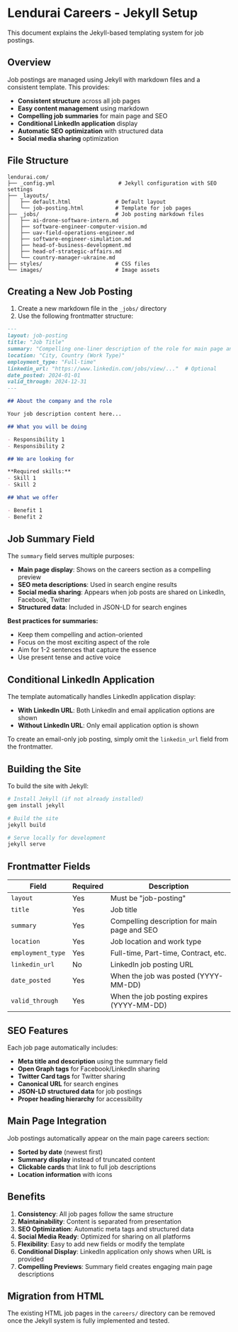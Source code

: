 # Lendurai Careers - Jekyll Setup

This document explains the Jekyll-based templating system for job postings.

## Overview

Job postings are managed using Jekyll with markdown files and a consistent template. This provides:

- **Consistent structure** across all job pages
- **Easy content management** using markdown
- **Compelling job summaries** for main page and SEO
- **Conditional LinkedIn application** display
- **Automatic SEO optimization** with structured data
- **Social media sharing** optimization

## File Structure

```
lendurai.com/
├── _config.yml                    # Jekyll configuration with SEO settings
├── _layouts/
│   ├── default.html              # Default layout
│   └── job-posting.html          # Template for job pages
├── _jobs/                        # Job posting markdown files
│   ├── ai-drone-software-intern.md
│   ├── software-engineer-computer-vision.md
│   ├── uav-field-operations-engineer.md
│   ├── software-engineer-simulation.md
│   ├── head-of-business-development.md
│   ├── head-of-strategic-affairs.md
│   └── country-manager-ukraine.md
├── styles/                       # CSS files
└── images/                       # Image assets
```

## Creating a New Job Posting

1. Create a new markdown file in the `_jobs/` directory
2. Use the following frontmatter structure:

```markdown
---
layout: job-posting
title: "Job Title"
summary: "Compelling one-liner description of the role for main page and SEO"
location: "City, Country (Work Type)"
employment_type: "Full-time"
linkedin_url: "https://www.linkedin.com/jobs/view/..."  # Optional
date_posted: 2024-01-01
valid_through: 2024-12-31
---

## About the company and the role

Your job description content here...

## What you will be doing

- Responsibility 1
- Responsibility 2

## We are looking for

**Required skills:**
- Skill 1
- Skill 2

## What we offer

- Benefit 1
- Benefit 2
```

## Job Summary Field

The `summary` field serves multiple purposes:

- **Main page display**: Shows on the careers section as a compelling preview
- **SEO meta descriptions**: Used in search engine results
- **Social media sharing**: Appears when job posts are shared on LinkedIn, Facebook, Twitter
- **Structured data**: Included in JSON-LD for search engines

**Best practices for summaries:**
- Keep them compelling and action-oriented
- Focus on the most exciting aspect of the role
- Aim for 1-2 sentences that capture the essence
- Use present tense and active voice

## Conditional LinkedIn Application

The template automatically handles LinkedIn application display:

- **With LinkedIn URL**: Both LinkedIn and email application options are shown
- **Without LinkedIn URL**: Only email application option is shown

To create an email-only job posting, simply omit the `linkedin_url` field from the frontmatter.

## Building the Site

To build the site with Jekyll:

```bash
# Install Jekyll (if not already installed)
gem install jekyll

# Build the site
jekyll build

# Serve locally for development
jekyll serve
```

## Frontmatter Fields

| Field | Required | Description |
|-------|----------|-------------|
| `layout` | Yes | Must be "job-posting" |
| `title` | Yes | Job title |
| `summary` | Yes | Compelling description for main page and SEO |
| `location` | Yes | Job location and work type |
| `employment_type` | Yes | Full-time, Part-time, Contract, etc. |
| `linkedin_url` | No | LinkedIn job posting URL |
| `date_posted` | Yes | When the job was posted (YYYY-MM-DD) |
| `valid_through` | Yes | When the job posting expires (YYYY-MM-DD) |

## SEO Features

Each job page automatically includes:

- **Meta title and description** using the summary field
- **Open Graph tags** for Facebook/LinkedIn sharing
- **Twitter Card tags** for Twitter sharing
- **Canonical URL** for search engines
- **JSON-LD structured data** for job postings
- **Proper heading hierarchy** for accessibility

## Main Page Integration

Job postings automatically appear on the main page careers section:

- **Sorted by date** (newest first)
- **Summary display** instead of truncated content
- **Clickable cards** that link to full job descriptions
- **Location information** with icons

## Benefits

1. **Consistency**: All job pages follow the same structure
2. **Maintainability**: Content is separated from presentation
3. **SEO Optimization**: Automatic meta tags and structured data
4. **Social Media Ready**: Optimized for sharing on all platforms
5. **Flexibility**: Easy to add new fields or modify the template
6. **Conditional Display**: LinkedIn application only shows when URL is provided
7. **Compelling Previews**: Summary field creates engaging main page descriptions

## Migration from HTML

The existing HTML job pages in the `careers/` directory can be removed once the Jekyll system is fully implemented and tested. 